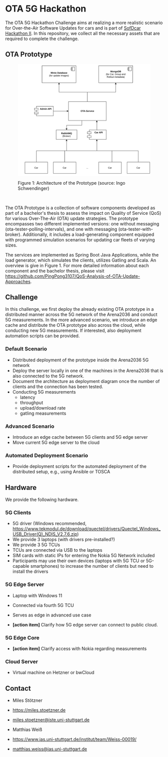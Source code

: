 # OTA 5G Hackathon

The OTA 5G Hackathon Challenge aims at realizing a more realistic scenario for Over-the-Air Software Updates for cars and is part of [SofDcar Hackathon II](https://sofdcar.de/language/de/sofdcar-hackathon-ii).
In this repository, we collect all the necessary assets that are required to complete the challenge. 


## OTA Prototype 

<figure>
<p align="center">
  <img
  src="assets/architecture.png"
  alt="The beautiful MDN logo."
  width="550px"
  align="center">
</p>
  <figcaption>Figure 1: Architecture of the Prototype (source: Ingo Schwendinger)</figcaption>
</figure>
<br>

The OTA Prototype is a collection of software components developed as part of a bachelor's thesis to assess the impact on Quality of Service (QoS) for various Over-The-Air (OTA) update strategies.
The prototype encompasses two different implemented versions: one without messaging (ota-tester-polling-intervals), and one with messaging (ota-tester-with-broker).
Additionally, it includes a load-generating component equipped with programmed simulation scenarios for updating car fleets of varying sizes.

The services are implemented as Spring Boot Java Applications, while the load generator, which simulates the clients, utilizes Gatling and Scala.
An overview is give in Figure 1.
For more detailed information about each component and the bachelor thesis, please visit https://github.com/PingPong3107/QoS-Analysis-of-OTA-Update-Approaches.

## Challenge

In this challenge, we first deploy the already existing OTA prototype in a distributed manner across the 5G network of the Arena2036 and conduct 5G measurements. 
In the more advanced scenario, we introduce an edge cache and distribute the OTA prototype also across the cloud, while conducting new 5G measurements.
If interested, also deployment automation scripts can be provided.

### Default Scenario

* Distributed deployment of the prototype inside the Arena2036 5G network
* Deploy the server locally in one of the machines in the Arena2036 that is also connected to the 5G network. 
* Document the architecture as deployment diagram once the number of clients and the connection has been tested.
* Conducting 5G measurements
  * latency
  * throughput 
  * upload/download rate
  * gatling measurements 


### Advanced Scenario

* Introduce an edge cache between 5G clients and 5G edge server
* Move current 5G edge server to the cloud


### Automated Deployment Scenario

* Provide deployment scripts for the automated deployment of the distributed setup, e.g., using Ansible or TOSCA


## Hardware

We provide the following hardware.

### 5G Clients

* 5G driver (Windows recommended, https://www.tekmodul.de/download/quectel/drivers/Quectel_Windows_USB_Driver(Q)_NDIS_V2.7.6.zip)
* We provide 3 laptops (with drivers pre-installed?)
* We provide 3 5G TCUs
* TCUs are connected via USB to the laptops
* SIM cards with static IPs for entering the Nokia 5G Network included
* Participants may use their own devices (laptops with 5G TCU or 5G-capable smartphones) to increase the number of clients but need to install the drivers

### 5G Edge Server

* Laptop with Windows 11
* Connected via fourth 5G TCU
* Serves as edge in advanced use case


* **[action item]** Clarify how 5G edge server can connect to public cloud.


### 5G Edge Core

* **[action item]** Clarify access with Nokia regarding measurements


### Cloud Server

* Virtual machine on Hetzner or bwCloud


## Contact

- Miles Stötzner
- https://miles.stoetzner.de
- miles.stoetzner@iste.uni-stuttgart.de


- Matthias Weiß
- https://www.ias.uni-stuttgart.de/institut/team/Weiss-00019/
- matthias.weiss@ias.uni-stuttgart.de